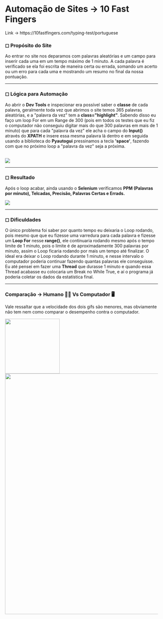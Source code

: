 <div>
<h1>Automação de Sites → 10 Fast Fingers</h1>
<p>Link → https://10fastfingers.com/typing-test/portuguese</p>
<p>
  <h3>◻ Propósito do Site</h3>
  Ao entrar no site nos deparamos com palavras aleatórias e um campo para inserir cada uma em um tempo máximo de 1 minuto. A cada palavra é verificado se ela foi escrita de maneira certa ou errada, somando um acerto ou um erro para cada uma e mostrando um resumo no final da nossa pontuação.
</p>
<hr>
<p>
  <h3>◻ Lógica para Automação</h3>
  Ao abrir o <b>Dev Tools</b> e inspecionar era possível saber o <b>classe</b> de cada palavra, geralmente toda vez que abrimos o site       temos 365 palavras aleatórias, e a "palavra da vez" tem a <b>class="highlight"</b>. Sabendo disso eu faço um loop For em um Range de 300
  (pois em todos os testes que eu fiz o computador não conseguiu digitar mais do que 300 palavras em mais de 1 minuto) que para cada         "palavra da vez" ele acha o campo do <b>Input()</b> através do <b>XPATH</b> e insere essa mesma palavra lá dentro e em seguida usando a   biblioteca do <b>Pyautogui</b> pressinamos a tecla <b>'space'</b>, fazendo com que no próximo loop a "palavra da vez" seja a próxima.
  <p>
    <br>
    <img src="https://github.com/franssa01/Projects/blob/main/Python%20Projects/Automation/Sites/0001%2010%20Fast%20Fingers/%26%20-%20Image/automate%20fast%20fingers.gif">
  </p>
</p>
<hr>
<p>
  <h3>◻ Resultado</h3>
  <p>Após o loop acabar, ainda usando o <b>Selenium</b> verificamos <b>PPM (Palavras por minuto), Telcadas, Precisão, Palavras Certas e Errads.</b></p>
  <p>
    <img src="https://github.com/franssa01/Projects/blob/main/Python%20Projects/Automation/Sites/0001%2010%20Fast%20Fingers/%26%20-%20Image/result%20automation.gif">
  </p>
</p>
<hr>
<p>
  <h3>◻ Dificuldades</h3>
  O único problema foi saber por quanto tempo eu deixaria o Loop rodando, pois mesmo que que eu fizesse uma varredura para cada palavra   e fizesse um <b>Loop For</b> nesse <b>range()</b>, ele continuaria rodando mesmo após o tempo limite de 1 minuto, pois o limite é de   aproximadamente 300 palavras por minuto, assim o Loop ficaria rodando por mais um tempo até finalizar. O ideal era deixar o Loop       rodando durante 1 minuto, e nesse intervalo o computador poderia continuar fazendo quantas palavras ele conseguisse. Eu até pensei em   fazer uma <b>Thread</b> que durasse 1 minuto e quando essa Thread acabasse eu colocaria um Break no While True, e aí o programa já     poderia coletar os dados da estatística final.
</p>
<hr>
<p>
  <h3>Comparação → Humano 👨‍💻 Vs Computador 🖥</h3>
  Vale ressaltar que a velocidade dos dois gifs são menores, mas obviamente não tem nem como comparar o desempenho contra o computador.
  <p>
    <img src="https://github.com/franssa01/Projects/blob/main/Python%20Projects/Automation/Sites/0001%2010%20Fast%20Fingers/%26%20-%20Image/human%20score.gif" align="left" width=180>
    <img src="https://github.com/franssa01/Projects/blob/main/Python%20Projects/Automation/Sites/0001%2010%20Fast%20Fingers/%26%20-%20Image/human%20typing.gif" align="right" width=790>
  </p>
</p>
</div>
